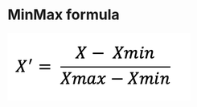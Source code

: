 # MinMax formula
![image alt](https://github.com/Shuvo018/scikit-learn-MinMaxScaler-library-from-scratch/blob/eb780724547ec5e09af22b3e5c810db8704a9e78/images/1669525006395.png)

